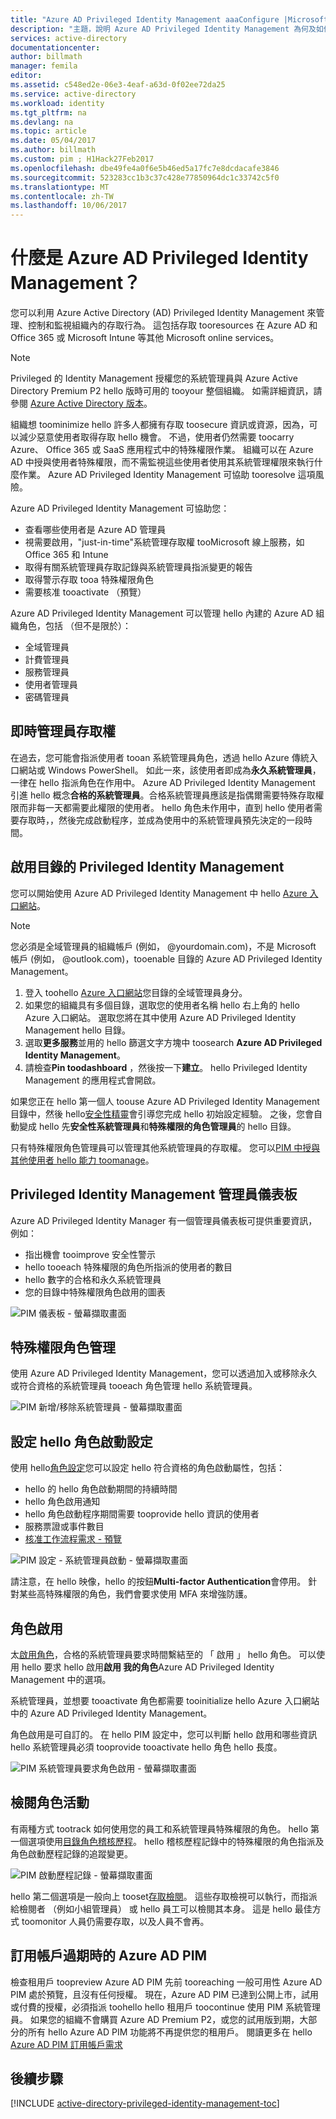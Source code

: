 ```yaml
---
title: "Azure AD Privileged Identity Management aaaConfigure |Microsoft 文件"
description: "主題，說明 Azure AD Privileged Identity Management 為何及如何 toouse PIM tooimprove 您雲端的安全性。"
services: active-directory
documentationcenter: 
author: billmath
manager: femila
editor: 
ms.assetid: c548ed2e-06e3-4eaf-a63d-0f02ee72da25
ms.service: active-directory
ms.workload: identity
ms.tgt_pltfrm: na
ms.devlang: na
ms.topic: article
ms.date: 05/04/2017
ms.author: billmath
ms.custom: pim ; H1Hack27Feb2017
ms.openlocfilehash: dbe49fe4a0f6e5b46ed5a17fc7e8dcdacafe3846
ms.sourcegitcommit: 523283cc1b3c37c428e77850964dc1c33742c5f0
ms.translationtype: MT
ms.contentlocale: zh-TW
ms.lasthandoff: 10/06/2017
---
```

# <a name="what-is-azure-ad-privileged-identity-management"></a>什麼是 Azure AD Privileged Identity Management？
您可以利用 Azure Active Directory (AD) Privileged Identity Management 來管理、控制和監視組織內的存取行為。 這包括存取 tooresources 在 Azure AD 和 Office 365 或 Microsoft Intune 等其他 Microsoft online services。  

> [!NOTE]
> Privileged 的 Identity Management 授權您的系統管理員與 Azure Active Directory Premium P2 hello 版時可用的 tooyour 整個組織。 如需詳細資訊，請參閱 [Azure Active Directory 版本](active-directory-editions.md)。

組織想 toominimize hello 許多人都擁有存取 toosecure 資訊或資源，因為，可以減少惡意使用者取得存取 hello 機會。 不過，使用者仍然需要 toocarry Azure、 Office 365 或 SaaS 應用程式中的特殊權限作業。 組織可以在 Azure AD 中授與使用者特殊權限，而不需監視這些使用者使用其系統管理權限來執行什麼作業。 Azure AD Privileged Identity Management 可協助 tooresolve 這項風險。  

Azure AD Privileged Identity Management 可協助您：  

* 查看哪些使用者是 Azure AD 管理員
* 視需要啟用，"just-in-time"系統管理存取權 tooMicrosoft 線上服務，如 Office 365 和 Intune
* 取得有關系統管理員存取記錄與系統管理員指派變更的報告
* 取得警示存取 tooa 特殊權限角色
* 需要核准 tooactivate （預覽）

Azure AD Privileged Identity Management 可以管理 hello 內建的 Azure AD 組織角色，包括 （但不是限於）：  

* 全域管理員
* 計費管理員
* 服務管理員  
* 使用者管理員
* 密碼管理員

## <a name="just-in-time-administrator-access"></a>即時管理員存取權
在過去，您可能會指派使用者 tooan 系統管理員角色，透過 hello Azure 傳統入口網站或 Windows PowerShell。 如此一來，該使用者即成為**永久系統管理員**，一律在 hello 指派角色在作用中。 Azure AD Privileged Identity Management 引進 hello 概念**合格的系統管理員**。合格系統管理員應該是指偶爾需要特殊存取權限而非每一天都需要此權限的使用者。 hello 角色未作用中，直到 hello 使用者需要存取時，，然後完成啟動程序，並成為使用中的系統管理員預先決定的一段時間。

## <a name="enable-privileged-identity-management-for-your-directory"></a>啟用目錄的 Privileged Identity Management
您可以開始使用 Azure AD Privileged Identity Management 中 hello [Azure 入口網站](https://portal.azure.com/)。

> [!NOTE]
> 您必須是全域管理員的組織帳戶 (例如， @yourdomain.com)，不是 Microsoft 帳戶 (例如， @outlook.com)，tooenable 目錄的 Azure AD Privileged Identity Management。

1. 登入 toohello [Azure 入口網站](https://portal.azure.com/)您目錄的全域管理員身分。
2. 如果您的組織具有多個目錄，選取您的使用者名稱 hello 右上角的 hello Azure 入口網站。 選取您將在其中使用 Azure AD Privileged Identity Management hello 目錄。
3. 選取**更多服務**並用的 hello 篩選文字方塊中 toosearch **Azure AD Privileged Identity Management**。
4. 請檢查**Pin toodashboard** ，然後按一下**建立**。 hello Privileged Identity Management 的應用程式會開啟。

如果您正在 hello 第一個人 toouse Azure AD Privileged Identity Management 目錄中，然後 hello[安全性精靈](active-directory-privileged-identity-management-security-wizard.md)會引導您完成 hello 初始設定經驗。 之後，您會自動變成 hello 先**安全性系統管理員**和**特殊權限的角色管理員**的 hello 目錄。

只有特殊權限角色管理員可以管理其他系統管理員的存取權。 您可以[PIM 中授與其他使用者 hello 能力 toomanage](active-directory-privileged-identity-management-how-to-give-access-to-pim.md)。

## <a name="privileged-identity-management-admin-dashboard"></a>Privileged Identity Management 管理員儀表板
Azure AD Privileged Identity Manager 有一個管理員儀表板可提供重要資訊，例如：

* 指出機會 tooimprove 安全性警示
* hello tooeach 特殊權限的角色所指派的使用者的數目  
* hello 數字的合格和永久系統管理員
* 您的目錄中特殊權限角色啟用的圖表

![PIM 儀表板 - 螢幕擷取畫面][2]

## <a name="privileged-role-management"></a>特殊權限角色管理
使用 Azure AD Privileged Identity Management，您可以透過加入或移除永久或符合資格的系統管理員 tooeach 角色管理 hello 系統管理員。

![PIM 新增/移除系統管理員 - 螢幕擷取畫面][3]

## <a name="configure-hello-role-activation-settings"></a>設定 hello 角色啟動設定
使用 hello[角色設定](active-directory-privileged-identity-management-how-to-change-default-settings.md)您可以設定 hello 符合資格的角色啟動屬性，包括：

* hello 的 hello 角色啟動期間的持續時間
* hello 角色啟用通知
* hello 角色啟動程序期間需要 tooprovide hello 資訊的使用者
* 服務票證或事件數目
* [核准工作流程需求 - 預覽](./privileged-identity-management/azure-ad-pim-approval-workflow.md)

![PIM 設定 - 系統管理員啟動 - 螢幕擷取畫面][4]

請注意，在 hello 映像，hello 的按鈕**Multi-factor Authentication**會停用。 針對某些高特殊權限的角色，我們會要求使用 MFA 來增強防護。

## <a name="role-activation"></a>角色啟用
太[啟用角色](active-directory-privileged-identity-management-how-to-activate-role.md)，合格的系統管理員要求時間繫結至的 「 啟用 」 hello 角色。 可以使用 hello 要求 hello 啟用**啟用 我的角色**Azure AD Privileged Identity Management 中的選項。

系統管理員，並想要 tooactivate 角色都需要 tooinitialize hello Azure 入口網站中的 Azure AD Privileged Identity Management。

角色啟用是可自訂的。 在 hello PIM 設定中，您可以判斷 hello 啟用和哪些資訊 hello 系統管理員必須 tooprovide tooactivate hello 角色 hello 長度。

![PIM 系統管理員要求角色啟用 - 螢幕擷取畫面][5]

## <a name="review-role-activity"></a>檢閱角色活動
有兩種方式 tootrack 如何使用您的員工和系統管理員特殊權限的角色。 hello 第一個選項使用[目錄角色稽核歷程](active-directory-privileged-identity-management-how-to-use-audit-log.md)。 hello 稽核歷程記錄中的特殊權限的角色指派及角色啟動歷程記錄的追蹤變更。

![PIM 啟動歷程記錄 - 螢幕擷取畫面][6]

hello 第二個選項是一般向上 tooset[存取檢閱](active-directory-privileged-identity-management-how-to-start-security-review.md)。 這些存取檢視可以執行，而指派給檢閱者 （例如小組管理員） 或 hello 員工可以檢閱其本身。 這是 hello 最佳方式 toomonitor 人員仍需要存取，以及人員不會再。

## <a name="azure-ad-pim-at-subscription-expiration"></a>訂用帳戶過期時的 Azure AD PIM
檢查租用戶 toopreview Azure AD PIM 先前 tooreaching 一般可用性 Azure AD PIM 處於預覽，且沒有任何授權。  現在，Azure AD PIM 已達到公開上市，試用或付費的授權，必須指派 toohello hello 租用戶 toocontinue 使用 PIM 系統管理員。  如果您的組織不會購買 Azure AD Premium P2，或您的試用版到期，大部分的所有 hello Azure AD PIM 功能將不再提供您的租用戶。  閱讀更多在 hello [Azure AD PIM 訂用帳戶需求](./privileged-identity-management/subscription-requirements.md)

## <a name="next-steps"></a>後續步驟
[!INCLUDE [active-directory-privileged-identity-management-toc](../../includes/active-directory-privileged-identity-management-toc.md)]

<!--Image references-->

[1]: ./media/active-directory-privileged-identity-management-configure/PIM_EnablePim.png
[2]: ./media/active-directory-privileged-identity-management-configure/PIM_Admin_Overview.png
[3]: ./media/active-directory-privileged-identity-management-configure/PIM_AddRemove.png
[4]: ./media/active-directory-privileged-identity-management-configure/PIM_Settings_w_Approval_Disabled.png
[5]: ./media/active-directory-privileged-identity-management-configure/PIM_RequestActivation.png
[6]: ./media/active-directory-privileged-identity-management-configure/PIM_ActivationHistory.png
